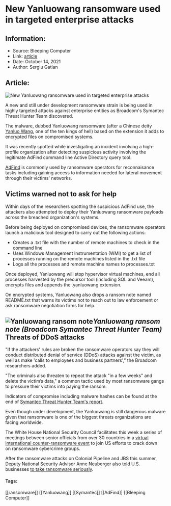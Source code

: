 # New Yanluowang ransomware used in targeted enterprise attacks
### 

## Information:
+ Source: Bleeping Computer
+ Link: [article](https://www.bleepingcomputer.com/news/security/new-yanluowang-ransomware-used-in-targeted-enterprise-attacks/)
+ Date: October 14, 2021
+ Author: Sergiu Gatlan


## Article:
![New Yanluowang ransomware used in targeted enterprise attacks](https://www.bleepstatic.com/content/hl-images/2021/10/13/Yanluowang_ransomware.jpg)


A new and still under development ransomware strain is being used in highly targeted attacks against enterprise entities as Broadcom's Symantec Threat Hunter Team discovered.


The malware, dubbed Yanluowang ransomware (after a Chinese deity [Yanluo Wang](https://en.wikipedia.org/wiki/Yanluo_Wang), one of the ten kings of hell) based on the extension it adds to encrypted files on compromised systems.


It was recently spotted while investigating an incident involving a high-profile organization after detecting suspicious activity involving the legitimate AdFind command line Active Directory query tool.


[AdFind](https://attack.mitre.org/software/S0552/) is commonly used by ransomware operators for reconnaisance tasks including gaining access to information needed for lateral movement through their victims' networks.


Victims warned not to ask for help
----------------------------------


Within days of the researchers spotting the suspicious AdFind use, the attackers also attempted to deploy their Yanluowang ransomware payloads across the breached organization's systems.


Before being deployed on compromised devices, the ransomware operators launch a malicious tool designed to carry out the following actions:


* Creates a .txt file with the number of remote machines to check in the command line
* Uses Windows Management Instrumentation (WMI) to get a list of processes running on the remote machines listed in the .txt file
* Logs all the processes and remote machine names to processes.txt


Once deployed, Yanluowang will stop hypervisor virtual machines, end all processes harvested by the precursor tool (including SQL and Veeam), encrypts files and appends the .yanluowang extension.


On encrypted systems, Yanluowang also drops a ransom note named README.txt that warns its victims not to reach out to law enforcement or ask ransomware negotiation firms for help.



![Yanluowang ransom note](https://www.bleepstatic.com/images/news/u/1109292/2021/Yanluowang_ransom_note.png)*Yanluowang ransom note (Broadcom Symantec Threat Hunter Team)*
Threats of DDoS attacks
-----------------------


"If the attackers' rules are broken the ransomware operators say they will conduct distributed denial of service (DDoS) attacks against the victim, as well as make 'calls to employees and business partners'," the Broadcom researchers added.


"The criminals also threaten to repeat the attack "in a few weeks" and delete the victim’s data," a common tactic used by most ransomware gangs to pressure their victims into paying the ransom.


Indicators of compromise including malware hashes can be found at the end of [Symantec Threat Hunter Team's report](https://symantec-enterprise-blogs.security.com/blogs/threat-intelligence/yanluowang-targeted-ransomware).


Even though under development, the Yanluowang is still dangerous malware given that ransomware is one of the biggest threats organizations are facing worldwide.


The White House National Security Council facilitates this week a series of meetings between senior officials from over 30 countries in a [virtual international counter-ransomware event](https://www.bleepingcomputer.com/news/security/russia-and-china-left-out-of-global-anti-ransomware-meetings/) to join US efforts to crack down on ransomware cybercrime groups.


After the ransomware attacks on Colonial Pipeline and JBS this summer, Deputy National Security Advisor Anne Neuberger also told U.S. businesses [to take ransomware seriously](https://www.bleepingcomputer.com/news/security/white-house-urges-businesses-to-take-ransomware-crime-seriously/).




#### Tags:
[[ransomware]] [[Yanluowang]] [[Symantec]] [[AdFind]] [[Bleeping Computer]]
